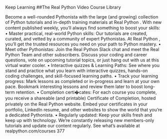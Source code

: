 Keep Learning 
##The Real Python Video Course Library 

 Become a well-rounded Pythonista with the large (and growing) collection of Python tutorials and in-depth training materials at  Real Python . With new content published weekly, you’ll always ﬁnd something to boost your skills: •  Master practical, real-world Python skills:  Our tutorials are created, curated, and vetted by a community of expert Pythonistas. At  Real Python , you’ll get the trusted resources you need on your path to Python mastery. •  Meet other Pythonistas:  Join the  Real Python  Slack chat and meet the Real Python Team and other subscribers. Discuss your coding and career questions, vote on upcoming tutorial topics, or just hang out with us at this virtual water cooler. •  Interactive quizzes & Learning Paths:  See where you stand and practice what you learn with interactive quizzes, hands-on coding challenges, and skill-focused learning paths. •  Track your learning progress:  Mark lessons as completed or in-progress and learn at your own pace. Bookmark interesting lessons and review them later to boost long-term retention. •  Completion certi�cates:  For each course you complete, you receive a shareable (and printable) Certiﬁcate of Completion, hosted privately on the  Real Python  website. Embed your certiﬁcates in your portfolio, LinkedIn resume, and other websites to show the world that you’re a dedicated Pythonista. •  Regularly updated:  Keep your skills fresh and keep up with technology. We’re constantly releasing new members-only tutorials and update our content regularly. See what’s available at  realpython.com/courses 377